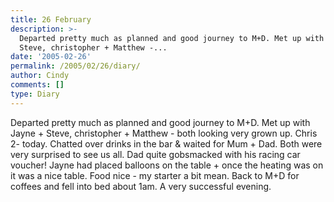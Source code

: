```yaml
---
title: 26 February
description: >-
  Departed pretty much as planned and good journey to M+D. Met up with Jayne +
  Steve, christopher + Matthew -...
date: '2005-02-26'
permalink: /2005/02/26/diary/
author: Cindy
comments: []
type: Diary
---
```


Departed pretty much as planned and good journey to M+D. Met up with Jayne + Steve, christopher + Matthew - both looking very grown up. Chris 2- today. Chatted over drinks in the bar & waited for Mum + Dad. Both were very surprised to see us all. Dad quite gobsmacked with his racing car voucher! Jayne had placed balloons on the table + once the heating was on it was a nice table. Food nice - my starter a bit mean. Back to M+D for coffees and fell into bed about 1am. A very successful evening.

